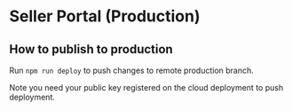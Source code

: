 # Seller Portal (Production)

## How to publish to production

Run `npm run deploy` to push changes to remote production branch.

Note you need your public key registered on the cloud deployment to push deployment.
